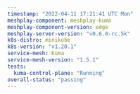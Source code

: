```yaml
---
timestamp: "2022-04-11 17:21:41 UTC Mon"
meshplay-component: meshplay-kuma
meshplay-component-version: edge
meshplay-server-version: "v0.6.0-rc.5k"
k8s-distro: minikube
k8s-version: "v1.20.1"
service-mesh: Kuma
service-mesh-version: "1.5.1"
tests:
  kuma-control-plane: "Running"
overall-status: "passing"
---
```

